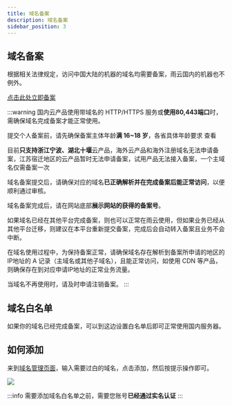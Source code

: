 ```yaml
---
title: 域名备案
description: 域名备案
sidebar_position: 3
---
```

## 域名备案

根据相关法律规定，访问中国大陆的机器的域名均需要备案，雨云国内的机器也不例外。

[点击此处立即备案](https://app.rainyun.com/apps/domain/list/record)

:::warning
国内云产品使用带域名的 HTTP/HTTPS 服务或**使用80,443端口**时，需确保域名完成备案才能正常使用。

提交个人备案前，请先确保备案主体年龄**满 16~18 岁**，各省具体年龄要求 查看

目前**只支持浙江宁波、湖北十堰**云产品，海外云产品和海外注册域名无法申请备案，江苏宿迁地区的云产品暂时无法申请备案，试用产品无法接入备案，一个主域名仅需备案一次

域名备案提交后，请确保对应的域名**已正确解析并在完成备案后能正常访问**，以便顺利通过审核。

域名备案完成后，请在网站底部**展示网站的获得的备案号**。

如果域名已经在其他平台完成备案，则也可以正常在雨云使用，但如果业务已经从其他平台迁移，则建议在本平台重新提交备案，完成后会自动转入备案且业务不会中断。

在域名使用过程中，为保持备案正常，请确保域名存在解析到备案所申请的地区的IP地址的 A 记录（主域名或其他子域名），且能正常访问，如使用 CDN 等产品，则确保存在到对应申请IP地址的正常业务流量。

当域名不再使用时，请及时申请注销备案。
:::


## 域名白名单

如果你的域名已经完成备案，可以到这边设置白名单后即可正常使用国内服务器。

## 如何添加

来到[域名管理页面](https://app.rainyun.com/apps/domain/list/white)，输入需要过白的域名，点击添加，然后按提示操作即可。

![](https://cn-sy1.rains3.com/rainyun-assets/pic/2024/03/20240307104525_5801d43f89fd415fc5d80a14a7092049.png)


:::info
需要添加域名白名单之前，需要您账号**已经通过实名认证**
:::
